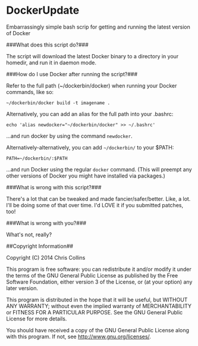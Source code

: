 DockerUpdate
============

Embarrassingly simple bash scrip for getting and running the latest version of Docker

###What does this script do?###

The script will download the latest Docker binary to a directory in your homedir, and run it in daemon mode.

###How do I  use Docker after running the script?###

Refer to the full path (~/dockerbin/docker) when running your Docker commands, like so:

`~/dockerbin/docker build -t imagename .`

Alternatively, you can add an alias for the full path into your .bashrc:

`echo 'alias newdocker="~/dockerbin/docker" >> ~/.bashrc'`

...and run docker by using the command `newdocker`.

Alternatively-alternatively, you can add `~/dockerbin/` to your $PATH:

`PATH=~/dockerbin/:$PATH`

...and run Docker using the regular `docker` command. (This will preempt any other versions of Docker you might have installed via packages.)

###What is wrong with this script?###

There's a lot that can be tweaked and made fancier/safer/better.  Like, a lot.  I'll be doing some of that over time.  I'd LOVE it if you submitted patches, too!

###What is wrong with you?###

What's not, really?

##Copyright Information##

Copyright (C) 2014 Chris Collins

This program is free software: you can redistribute it and/or modify it under the terms of the GNU General Public License as published by the Free Software Foundation, either version 3 of the License, or (at your option) any later version.

This program is distributed in the hope that it will be useful, but WITHOUT ANY WARRANTY; without even the implied warranty of MERCHANTABILITY or FITNESS FOR A PARTICULAR PURPOSE. See the GNU General Public License for more details.

You should have received a copy of the GNU General Public License along with this program. If not, see http://www.gnu.org/licenses/.

